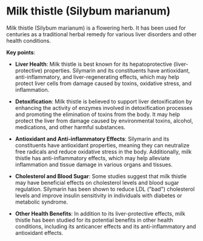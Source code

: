 # Milk thistle (Silybum marianum)

Milk thistle (Silybum marianum) is a flowering herb. It has been used for centuries as a traditional herbal remedy for various liver disorders and other health conditions. 

**Key points**:

* **Liver Health**: Milk thistle is best known for its hepatoprotective (liver-protective) properties. Silymarin and its constituents have antioxidant, anti-inflammatory, and liver-regenerating effects, which may help protect liver cells from damage caused by toxins, oxidative stress, and inflammation. 

* **Detoxification**: Milk thistle is believed to support liver detoxification by enhancing the activity of enzymes involved in detoxification processes and promoting the elimination of toxins from the body. It may help protect the liver from damage caused by environmental toxins, alcohol, medications, and other harmful substances.

* **Antioxidant and Anti-inflammatory Effects**: Silymarin and its constituents have antioxidant properties, meaning they can neutralize free radicals and reduce oxidative stress in the body. Additionally, milk thistle has anti-inflammatory effects, which may help alleviate inflammation and tissue damage in various organs and tissues.

* **Cholesterol and Blood Sugar**: Some studies suggest that milk thistle may have beneficial effects on cholesterol levels and blood sugar regulation. Silymarin has been shown to reduce LDL ("bad") cholesterol levels and improve insulin sensitivity in individuals with diabetes or metabolic syndrome.

* **Other Health Benefits**: In addition to its liver-protective effects, milk thistle has been studied for its potential benefits in other health conditions, including its anticancer effects and its anti-inflammatory and antioxidant effects.

